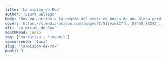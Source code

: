 ```yaml
---
title: 'La misión de Rox'
author: 'Laura Gallego'
body: 'Rox ha partido a la región del oeste en busca de una aldea perdida habitada por Guardianes. Mientras una riada de supervivientes acude a la Ciudadela en busca de un refugio seguro, tras sus muros florece un nuevo movimiento filosófico, la Senda del Manantial, cuyo líder predica el fin del mundo conocido... para bien o para mal.'
cover: 'https://m.media-amazon.com/images/I/51jexmiCYfL._SY445_SX342_.jpg'
alt: 'La misión de Rox'
monthRead: junio
tag: ['narrativa', 'juvenil']
concorrente: 'luca'
slug: 'la-mision-de-rox'
punti: 9
---
```

